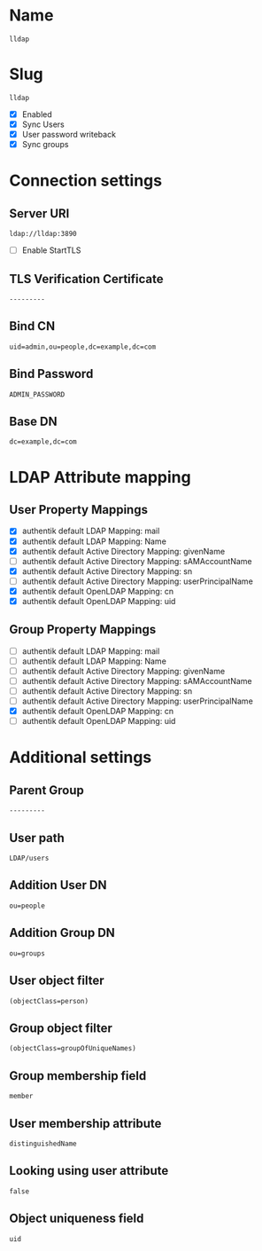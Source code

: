 # Name
```
lldap
```

# Slug
```
lldap
```
- [x] Enabled
- [x] Sync Users
- [x] User password writeback
- [x] Sync groups

# Connection settings

## Server URI
```
ldap://lldap:3890
```

- [ ] Enable StartTLS

## TLS Verification Certificate
```
---------
```

## Bind CN
```
uid=admin,ou=people,dc=example,dc=com
```

## Bind Password
```
ADMIN_PASSWORD
```

## Base DN
```
dc=example,dc=com
```

# LDAP Attribute mapping
## User Property Mappings 
- [x] authentik default LDAP Mapping: mail
- [x] authentik default LDAP Mapping: Name
- [x] authentik default Active Directory Mapping: givenName
- [ ] authentik default Active Directory Mapping: sAMAccountName
- [x] authentik default Active Directory Mapping: sn
- [ ] authentik default Active Directory Mapping: userPrincipalName
- [x] authentik default OpenLDAP Mapping: cn
- [x] authentik default OpenLDAP Mapping: uid

## Group Property Mappings
- [ ] authentik default LDAP Mapping: mail
- [ ] authentik default LDAP Mapping: Name
- [ ] authentik default Active Directory Mapping: givenName
- [ ] authentik default Active Directory Mapping: sAMAccountName
- [ ] authentik default Active Directory Mapping: sn
- [ ] authentik default Active Directory Mapping: userPrincipalName
- [x] authentik default OpenLDAP Mapping: cn
- [ ] authentik default OpenLDAP Mapping: uid

# Additional settings

## Parent Group
```
---------
```

## User path
```
LDAP/users
```

## Addition User DN
```
ou=people
```

## Addition Group DN
```
ou=groups
```

## User object filter
```
(objectClass=person)
```

## Group object filter
```
(objectClass=groupOfUniqueNames)
```

## Group membership field
```
member
```

## User membership attribute
```
distinguishedName
```

## Looking using user attribute
```
false
```

## Object uniqueness field
```
uid
```
